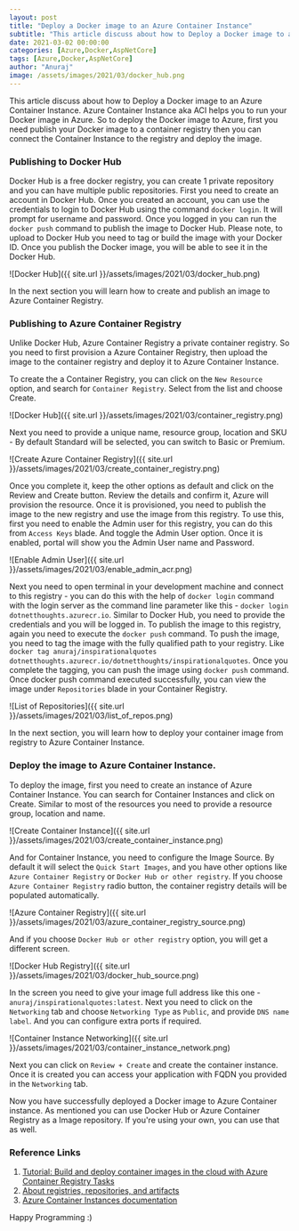 ```yaml
---
layout: post
title: "Deploy a Docker image to an Azure Container Instance"
subtitle: "This article discuss about how to Deploy a Docker image to an Azure Container Instance. Azure Container Instance aka ACI helps you to run your Docker image in Azure. So to deploy the Docker image to Azure, first you need publish your Docker image to a container registry then you can connect the Container Instance to the registry and deploy the image."
date: 2021-03-02 00:00:00
categories: [Azure,Docker,AspNetCore]
tags: [Azure,Docker,AspNetCore]
author: "Anuraj"
image: /assets/images/2021/03/docker_hub.png
---
```

This article discuss about how to Deploy a Docker image to an Azure Container Instance. Azure Container Instance aka ACI helps you to run your Docker image in Azure. So to deploy the Docker image to Azure, first you need publish your Docker image to a container registry then you can connect the Container Instance to the registry and deploy the image.

### Publishing to Docker Hub

Docker Hub is a free docker registry, you can create 1 private repository and you can have multiple public repositories. First you need to create an account in Docker Hub. Once you created an account, you can use the credentials to login to Docker Hub using the command `docker login`. It will prompt for username and password. Once you logged in you can run the `docker push` command to publish the image to Docker Hub. Please note, to upload to Docker Hub you need to tag or build the image with your Docker ID. Once you publish the Docker image, you will be able to see it in the Docker Hub.

![Docker Hub]({{ site.url }}/assets/images/2021/03/docker_hub.png)

In the next section you will learn how to create and publish an image to Azure Container Registry.

### Publishing to Azure Container Registry

Unlike Docker Hub, Azure Container Registry a private container registry. So you need to first provision a Azure Container Registry, then upload the image to the container registry and deploy it to Azure Container Instance.

To create the a Container Registry, you can click on the `New Resource` option, and search for `Container Registry`. Select from the list and choose Create.

![Docker Hub]({{ site.url }}/assets/images/2021/03/container_registry.png)

Next you need to provide a unique name, resource group, location and SKU - By default Standard will be selected, you can switch to Basic or Premium.

![Create Azure Container Registry]({{ site.url }}/assets/images/2021/03/create_container_registry.png)

Once you complete it, keep the other options as default and click on the Review and Create button. Review the details and confirm it, Azure will provision the resource. Once it is provisioned, you need to publish the image to the new registry and use the image from this registry. To use this, first you need to enable the Admin user for this registry, you can do this from `Access Keys` blade. And toggle the Admin User option. Once it is enabled, portal will show you the Admin User name and Password. 

![Enable Admin User]({{ site.url }}/assets/images/2021/03/enable_admin_acr.png)

Next you need to open terminal in your development machine and connect to this registry - you can do this with the help of `docker login` command with the login server as the command line parameter like this - `docker login dotnetthoughts.azurecr.io`. Similar to Docker Hub, you need to provide the credentials and you will be logged in. To publish the image to this registry, again you need to execute the `docker push` command. To push the image, you need to tag the image with the fully qualified path to your registry. Like `docker tag anuraj/inspirationalquotes dotnetthoughts.azurecr.io/dotnetthoughts/inspirationalquotes`. Once you complete the tagging, you can push the image using `docker push` command. Once docker push command executed successfully, you can view the image under `Repositories` blade in your Container Registry.

![List of Repositories]({{ site.url }}/assets/images/2021/03/list_of_repos.png)

In the next section, you will learn how to deploy your container image from registry to Azure Container Instance.

### Deploy the image to Azure Container Instance.

To deploy the image, first you need to create an instance of Azure Container Instance. You can search for Container Instances and click on Create. Similar to most of the resources you need to provide a resource group, location and name. 

![Create Container Instance]({{ site.url }}/assets/images/2021/03/create_container_instance.png)

And for Container Instance, you need to configure the Image Source. By default it will select the `Quick Start Images`, and you have other options like `Azure Container Registry` or `Docker Hub or other registry`. If you choose `Azure Container Registry` radio button, the container registry details will be populated automatically.

![Azure Container Registry]({{ site.url }}/assets/images/2021/03/azure_container_registry_source.png)

And if you choose `Docker Hub or other registry` option, you will get a different screen.

![Docker Hub Registry]({{ site.url }}/assets/images/2021/03/docker_hub_source.png)

In the screen you need to give your image full address like this one - `anuraj/inspirationalquotes:latest`. Next you need to click on the `Networking` tab and choose `Networking Type` as `Public`, and provide `DNS name label`. And you can configure extra ports if required.

![Container Instance Networking]({{ site.url }}/assets/images/2021/03/container_instance_network.png)

Next you can click on `Review + Create` and create the container instance. Once it is created you can access your application with FQDN you provided in the `Networking` tab. 

Now you have successfully deployed a Docker image to Azure Container instance. As mentioned you can use Docker Hub or Azure Container Registry as a Image repository. If you're using your own, you can use that as well.


### Reference Links

1. [Tutorial: Build and deploy container images in the cloud with Azure Container Registry Tasks](https://docs.microsoft.com/en-us/azure/container-registry/container-registry-tutorial-quick-task?WT.mc_id=AZ-MVP-5002040)
2. [About registries, repositories, and artifacts](https://docs.microsoft.com/en-us/azure/container-registry/container-registry-concepts?WT.mc_id=AZ-MVP-5002040)
3. [Azure Container Instances documentation](https://docs.microsoft.com/en-us/azure/container-instances/?WT.mc_id=AZ-MVP-5002040)


Happy Programming :)